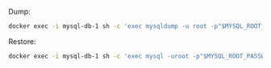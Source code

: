 Dump:

```sh 
docker exec -i mysql-db-1 sh -c 'exec mysqldump -u root -p"$MYSQL_ROOT_PASSWORD" employees' > employees.sql
```

Restore:
```sh
docker exec -i mysql-db-1 sh -c 'exec mysql -uroot -p"$MYSQL_ROOT_PASSWORD"' <  employees.sql
```
